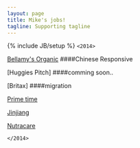 ```yaml
---
layout: page
title: Mike's jobs!
tagline: Supporting tagline
---
```

{% include JB/setup %}
```<2014>```

[Bellamy's Organic](http://bellamysorganic.com.au/)
####Chinese Responsive

[Huggies Pitch]
####comming soon..


[Britax] 
####migration

[Prime time](/primeTime)

[Jinjiang](/jinjiang/carve/html/)

[Nutracare](/nutracarelife/build/home-slider-sticky-navbar.html)

```</2014>```